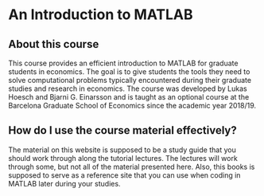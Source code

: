 # An Introduction to MATLAB

## About this course

This course provides an efficient introduction to MATLAB for graduate students in economics. The goal is to give students the tools they need to solve computational problems typically encountered during their graduate studies and research in economics. The course was developed by Lukas Hoesch and Bjarni G. Einarsson and is taught as an optional course at the Barcelona Graduate School of Economics since the academic year 2018/19.

## How do I use the course material effectively?

The material on this website is supposed to be a study guide that you should work through along the tutorial lectures. The lectures will work through some, but not all of the material presented here. Also, this books is supposed to serve as a reference site that you can use when coding in MATLAB later during your studies.

